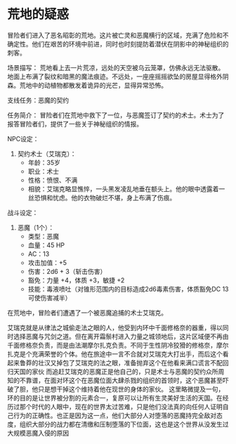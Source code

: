 # 荒地的疑惑

冒险者们进入了恶名昭彰的荒地。这片被亡灵和恶魔横行的区域，充满了危险和不确定性。他们在艰苦的环境中前进，同时也时刻提防着潜伏在阴影中的神秘组织的刺客。

场景描写： 荒地看上去一片荒凉，远处的天空被乌云笼罩，仿佛永远无法驱散。地面上布满了裂纹和暗黑的魔法痕迹。不远处，一座座摇摇欲坠的房屋显得格外阴森。荒地中的动植物都散发着诡异的光芒，显得异常恐怖。

支线任务：恶魔的契约

任务简介： 冒险者们在荒地中救下了一位，与恶魔签订了契约的术士。术士为了报答冒险者们，提供了一些关于神秘组织的情报。

NPC设定：

1. 契约术士（艾瑞克）：
    - 年龄：35岁
    - 职业：术士
    - 性格：愤恨、不满
    - 相貌：艾瑞克略显憔悴，一头黑发凌乱地垂在额头上。他的眼中透露着一丝恐惧和忧虑。他的衣物破烂不堪，身上布满了伤痕。

战斗设定：

1. 恶魔（1个）：
    - 类型：恶魔
    - 血量：45 HP
    - AC：13
    - 攻击加值：+5
    - 伤害：2d6 + 3（斩击伤害）
    - 豁免：力量 +4，体质 +3，敏捷 +2
    - 技能：毒液喷吐（对锥形范围内的目标造成2d6毒素伤害，体质豁免DC 13可使伤害减半）

在荒地中，冒险者们遭遇了一个被恶魔追捕的术士艾瑞克。

艾瑞克就是从律法之城偷走法之眼的人，他受到内环中千面修格奈的器重，得以同时选择恶魔与咒剑之道。但在离开霜鬃村进入力量之城领地后，这片区域便不再由千面修格奈负责，而是由法潮摩尔扎克负责。不同于生性阴冷狡猾的修格奈，摩尔扎克是个充满荣誉的个体。他在旅途中一言不合就对艾瑞克大打出手，而后这个看起来鲁莽的壮汉又掉包了艾瑞克的法之眼，准备抛弃这个在他看来满口谎言不配回归天国的家伙
而追赶艾瑞克的恶魔正是他自己的，只是术士与恶魔的契约众所周知的不靠谱，在面对环这个在恶魔位面大肆杀戮的组织的首领时，这个恶魔甚至吓破了胆，他只是想干掉这个维持着他在现世的身体的家伙。
这里略微提及一句，环的目的是让世界被分割的元素合一，复原可以让所有生灵美好生活的天国。在经历过那个时代的人眼中，现在的世界太过苦难，只是他们没法真的向任何人证明自己行为的正确性。也正是因为这一点，他们大部分人对堕落的恶魔持完全敌对态度，组织大部分的战力都在清缴和压制堕落的下位面，这也是这个世界从没发生过大规模恶魔入侵的原因